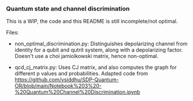 ### Quantum state and channel discrimination

This is a WIP, the code and this README is still incomplete/not optimal. 

Files:
- non_optimal_discrimination.py: Distinguishes depolarizing channel from identity for a qubit and 
qutrit system, along with a depolarizing factor. Doesn't use a choi jamiolkowski matrix, hence 
non-optimal.

- qcd_cj_matrix.py: Uses CJ matrix, and also computes the graph for different p values and probabilities.
Adapted code from https://github.com/vsiddhu/SDP-Quantum-OR/blob/main/Notebook%203%20-%20Quantum%20Channel%20Discrimination.ipynb
